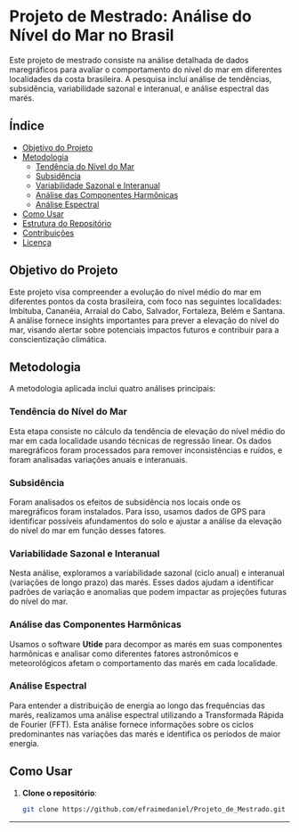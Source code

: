 # Projeto de Mestrado: Análise do Nível do Mar no Brasil

Este projeto de mestrado consiste na análise detalhada de dados maregráficos para avaliar o comportamento do nível do mar em diferentes localidades da costa brasileira. A pesquisa inclui análise de tendências, subsidência, variabilidade sazonal e interanual, e análise espectral das marés.

## Índice
- [Objetivo do Projeto](#objetivo-do-projeto)
- [Metodologia](#metodologia)
  - [Tendência do Nível do Mar](#tendência-do-nível-do-mar)
  - [Subsidência](#subsidência)
  - [Variabilidade Sazonal e Interanual](#variabilidade-sazonal-e-interanual)
  - [Análise das Componentes Harmônicas](#análise-das-componentes-harmônicas)
  - [Análise Espectral](#análise-espectral)
- [Como Usar](#como-usar)
- [Estrutura do Repositório](#estrutura-do-repositório)
- [Contribuições](#contribuições)
- [Licença](#licença)

## Objetivo do Projeto

Este projeto visa compreender a evolução do nível médio do mar em diferentes pontos da costa brasileira, com foco nas seguintes localidades: Imbituba, Cananéia, Arraial do Cabo, Salvador, Fortaleza, Belém e Santana. A análise fornece insights importantes para prever a elevação do nível do mar, visando alertar sobre potenciais impactos futuros e contribuir para a conscientização climática.

## Metodologia

A metodologia aplicada inclui quatro análises principais:

### Tendência do Nível do Mar

Esta etapa consiste no cálculo da tendência de elevação do nível médio do mar em cada localidade usando técnicas de regressão linear. Os dados maregráficos foram processados para remover inconsistências e ruídos, e foram analisadas variações anuais e interanuais.

### Subsidência

Foram analisados os efeitos de subsidência nos locais onde os maregráficos foram instalados. Para isso, usamos dados de GPS para identificar possíveis afundamentos do solo e ajustar a análise da elevação do nível do mar em função desses fatores.

### Variabilidade Sazonal e Interanual

Nesta análise, exploramos a variabilidade sazonal (ciclo anual) e interanual (variações de longo prazo) das marés. Esses dados ajudam a identificar padrões de variação e anomalias que podem impactar as projeções futuras do nível do mar.

### Análise das Componentes Harmônicas

Usamos o software **Utide** para decompor as marés em suas componentes harmônicas e analisar como diferentes fatores astronômicos e meteorológicos afetam o comportamento das marés em cada localidade.

### Análise Espectral

Para entender a distribuição de energia ao longo das frequências das marés, realizamos uma análise espectral utilizando a Transformada Rápida de Fourier (FFT). Esta análise fornece informações sobre os ciclos predominantes nas variações das marés e identifica os períodos de maior energia.

## Como Usar

1. **Clone o repositório**:
   ```bash
   git clone https://github.com/efraimedaniel/Projeto_de_Mestrado.git


---


